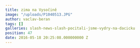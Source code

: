 ```yaml
---
title: zima na Vysočině
image: "/uploads/P1040513.JPG"
author: vaclav-beran
tags: []
galleries: slash-news-slash-pocitali-jsme-vydry-na-dacicku
position: 47
date: 2016-05-18 20:25:08.000000000 Z
---
```

